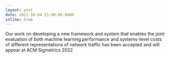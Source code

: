 ```yaml
---
layout: post
date: 2021-10-04 15:00:00-0400
inline: true
---
```


Our work on developing a new framework and system that enables the joint evaluation of both machine learning performance and systems-level costs of different representations of network traffic has been accepted and will appear at ACM Sigmetrics 2022
